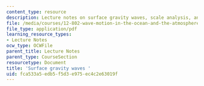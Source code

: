 ```yaml
---
content_type: resource
description: Lecture notes on surface gravity waves, scale analysis, and linear solutions.
file: /media/courses/12-802-wave-motion-in-the-ocean-and-the-atmosphere-spring-2008/fca533a5edb5f5d3e975ec4c2e63019f_MIT12_802S08_lec03.pdf
file_type: application/pdf
learning_resource_types:
- Lecture Notes
ocw_type: OCWFile
parent_title: Lecture Notes
parent_type: CourseSection
resourcetype: Document
title: 'Surface gravity waves '
uid: fca533a5-edb5-f5d3-e975-ec4c2e63019f
---
```

